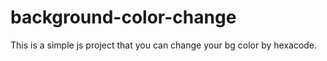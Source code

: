 # background-color-change
This is a simple js project that you can change your bg color by hexacode.

